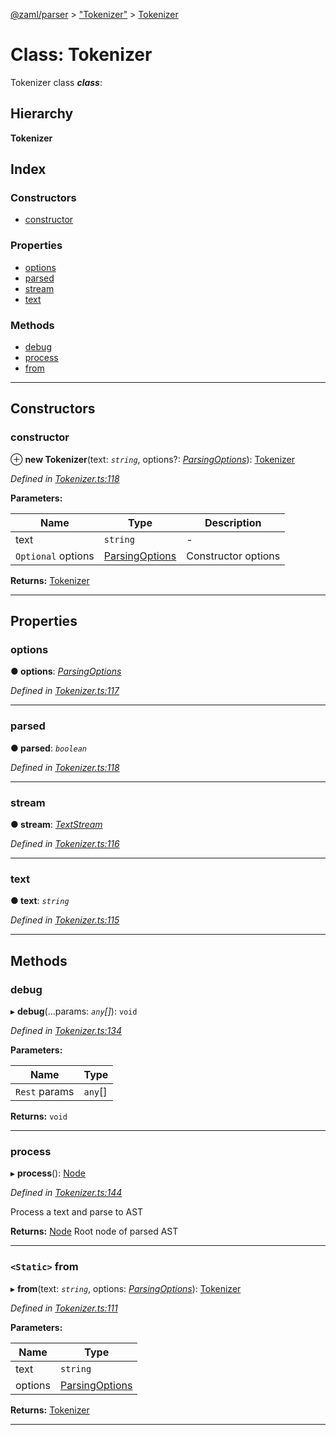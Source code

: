 [@zaml/parser](../README.md) > ["Tokenizer"](../modules/_tokenizer_.md) > [Tokenizer](../classes/_tokenizer_.tokenizer.md)

# Class: Tokenizer

Tokenizer class
*__class__*: 

## Hierarchy

**Tokenizer**

## Index

### Constructors

* [constructor](_tokenizer_.tokenizer.md#constructor)

### Properties

* [options](_tokenizer_.tokenizer.md#options)
* [parsed](_tokenizer_.tokenizer.md#parsed)
* [stream](_tokenizer_.tokenizer.md#stream)
* [text](_tokenizer_.tokenizer.md#text)

### Methods

* [debug](_tokenizer_.tokenizer.md#debug)
* [process](_tokenizer_.tokenizer.md#process)
* [from](_tokenizer_.tokenizer.md#from)

---

## Constructors

<a id="constructor"></a>

###  constructor

⊕ **new Tokenizer**(text: *`string`*, options?: *[ParsingOptions](../interfaces/_tokenizer_.parsingoptions.md)*): [Tokenizer](_tokenizer_.tokenizer.md)

*Defined in [Tokenizer.ts:118](https://github.com/nexushubs/zaml-lang/blob/1a52cac/packages/zaml-parser/src/Tokenizer.ts#L118)*

**Parameters:**

| Name | Type | Description |
| ------ | ------ | ------ |
| text | `string` |  \- |
| `Optional` options | [ParsingOptions](../interfaces/_tokenizer_.parsingoptions.md) |  Constructor options |

**Returns:** [Tokenizer](_tokenizer_.tokenizer.md)

___

## Properties

<a id="options"></a>

###  options

**● options**: *[ParsingOptions](../interfaces/_tokenizer_.parsingoptions.md)*

*Defined in [Tokenizer.ts:117](https://github.com/nexushubs/zaml-lang/blob/1a52cac/packages/zaml-parser/src/Tokenizer.ts#L117)*

___
<a id="parsed"></a>

###  parsed

**● parsed**: *`boolean`*

*Defined in [Tokenizer.ts:118](https://github.com/nexushubs/zaml-lang/blob/1a52cac/packages/zaml-parser/src/Tokenizer.ts#L118)*

___
<a id="stream"></a>

###  stream

**● stream**: *[TextStream](_textstream_.textstream.md)*

*Defined in [Tokenizer.ts:116](https://github.com/nexushubs/zaml-lang/blob/1a52cac/packages/zaml-parser/src/Tokenizer.ts#L116)*

___
<a id="text"></a>

###  text

**● text**: *`string`*

*Defined in [Tokenizer.ts:115](https://github.com/nexushubs/zaml-lang/blob/1a52cac/packages/zaml-parser/src/Tokenizer.ts#L115)*

___

## Methods

<a id="debug"></a>

###  debug

▸ **debug**(...params: *`any`[]*): `void`

*Defined in [Tokenizer.ts:134](https://github.com/nexushubs/zaml-lang/blob/1a52cac/packages/zaml-parser/src/Tokenizer.ts#L134)*

**Parameters:**

| Name | Type |
| ------ | ------ |
| `Rest` params | `any`[] |

**Returns:** `void`

___
<a id="process"></a>

###  process

▸ **process**(): [Node](_node_.node.md)

*Defined in [Tokenizer.ts:144](https://github.com/nexushubs/zaml-lang/blob/1a52cac/packages/zaml-parser/src/Tokenizer.ts#L144)*

Process a text and parse to AST

**Returns:** [Node](_node_.node.md)
Root node of parsed AST

___
<a id="from"></a>

### `<Static>` from

▸ **from**(text: *`string`*, options: *[ParsingOptions](../interfaces/_tokenizer_.parsingoptions.md)*): [Tokenizer](_tokenizer_.tokenizer.md)

*Defined in [Tokenizer.ts:111](https://github.com/nexushubs/zaml-lang/blob/1a52cac/packages/zaml-parser/src/Tokenizer.ts#L111)*

**Parameters:**

| Name | Type |
| ------ | ------ |
| text | `string` |
| options | [ParsingOptions](../interfaces/_tokenizer_.parsingoptions.md) |

**Returns:** [Tokenizer](_tokenizer_.tokenizer.md)

___

